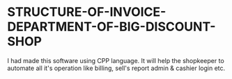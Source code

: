 # STRUCTURE-OF-INVOICE-DEPARTMENT-OF-BIG-DISCOUNT-SHOP
I had made this software using CPP language. It will help the shopkeeper to automate all it's operation like billing, sell's report admin &amp; cashier login etc.
